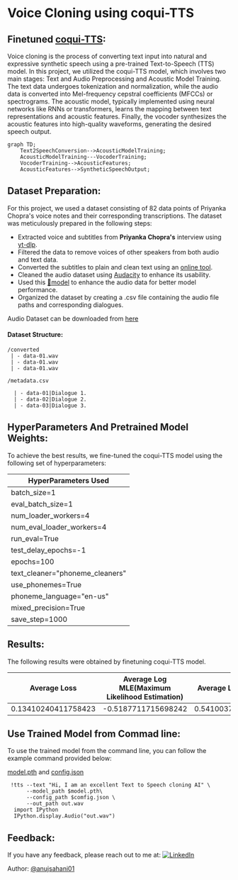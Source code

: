 # Voice Cloning using coqui-TTS

## Finetuned [coqui-TTS](https://github.com/coqui-ai/TTS):

Voice cloning is the process of converting text input into natural and expressive synthetic speech using a pre-trained Text-to-Speech (TTS) model. In this project, we utilized the coqui-TTS model, which involves two main stages: Text and Audio Preprocessing and Acoustic Model Training. The text data undergoes tokenization and normalization, while the audio data is converted into Mel-frequency cepstral coefficients (MFCCs) or spectrograms. The acoustic model, typically implemented using neural networks like RNNs or transformers, learns the mapping between text representations and acoustic features. Finally, the vocoder synthesizes the acoustic features into high-quality waveforms, generating the desired speech output.

```mermaid
graph TD;
    Text2SpeechConversion-->AcousticModelTraining;
    AcousticModelTraining---VocoderTraining;
    VocoderTraining-->AcousticFeatures;
    AcousticFeatures-->SyntheticSpeechOutput;
```
## Dataset Preparation:


For this project, we used a dataset consisting of 82 data points of Priyanka Chopra's voice notes and their corresponding transcriptions. The dataset was meticulously prepared in the following steps:

* Extracted voice and subtitles from **Priyanka Chopra's** interview using [yt-dlp](https://github.com/yt-dlp/yt-dlp).
* Filtered the data to remove voices of other speakers from both audio and text data.
* Converted the subtitles to plain and clean text using an [online tool](https://subtitletools.com/convert-subtitles-to-plain-text-online).
* Cleaned the audio dataset using [Audacity](https://www.audacityteam.org/download/) to enhance its usability.
* Used this [🤗model](https://huggingface.co/speechbrain/metricgan-plus-voicebank) to enhance the audio data for better model performance.
* Organized the dataset by creating a .csv file containing the audio file paths and corresponding dialogues.

Audio Dataset can be downloaded from [here](https://drive.google.com/drive/folders/1MP6zcOWP9MyLciG_zG3nHCpeAkfZrzW_?usp=sharing)

#### Dataset Structure:
```
/converted
 | - data-01.wav
 | - data-01.wav
 | - data-01.wav

/metadata.csv

  | - data-01|Dialogue 1.
  | - data-02|Dialogue 2.
  | - data-03|Dialogue 3.

```

## HyperParameters And Pretrained Model Weights:

To achieve the best results, we fine-tuned the coqui-TTS model using the following set of hyperparameters:

| HyperParameters Used
|--------------------------
| batch_size=1
| eval_batch_size=1
| num_loader_workers=4
| num_eval_loader_workers=4
| run_eval=True
| test_delay_epochs=-1
| epochs=100
| text_cleaner="phoneme_cleaners"
| use_phonemes=True
| phoneme_language="en-us"
| mixed_precision=True
| save_step=1000



## Results:

The following results were obtained by finetuning coqui-TTS model.

|  Average Loss |     Average Log MLE(Maximum Likelihood Estimation)               |        Average Loader Time |     
| ------------- | -------------                        | -------------           |
|    0.13410240411758423     |    -0.5187711715698242                           |    0.5410037040710449               |


## Use Trained Model from Commad line:

To use the trained model from the command line, you can follow the example command provided below:

[model.pth](https://drive.google.com/file/d/1FpMMGfcikMl8Takp0z49xCtuvOhiWCqG/view?usp=sharing) and [config.json](https://drive.google.com/file/d/1Fg7lvTIlC6P7UGO3mO8_FuOzPGYiKGIU/view?usp=sharing)
```
 !tts --text "Hi, I am an excellent Text to Speech cloning AI" \
      --model_path $model.pth\
      --config_path $comfig.json \
      --out_path out.wav
  import IPython
  IPython.display.Audio("out.wav")
```

## Feedback:

If you have any feedback, please reach out to me at: [![LinkedIn](https://img.shields.io/badge/LinkedIn-%230077B5.svg?logo=linkedin&logoColor=white)](https://linkedin.com/in/anuj-sahani-34363725b) 

Author: [@anujsahani01](https://github.com/anujsahani01)

